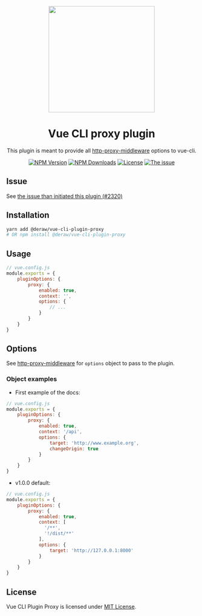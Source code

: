 <p align="center">
  <img
    width="280"
    src="https://user-images.githubusercontent.com/10298932/59419196-af91f800-8dca-11e9-9ea8-de5567e9e471.png"
    alt=""
  >
</p>

<h1 align="center">Vue CLI proxy plugin</h1>

<p align="center">This plugin is meant to provide all <a href="https://www.npmjs.com/package/http-proxy-middleware">http-proxy-middleware</a> options to vue-cli.</p>

<p align="center">
  <a href="https://www.npmjs.com/package/@deraw/vue-cli-plugin-proxy"><img src="https://img.shields.io/npm/v/@deraw/vue-cli-plugin-proxy.svg?style=flat-square" alt="NPM Version"></a>
  <a href="https://www.npmjs.com/package/@deraw/vue-cli-plugin-proxy"><img src="https://img.shields.io/npm/dw/vue-cli-plugin-proxy.svg?style=flat-square" alt="NPM Downloads"></a>
  <a href="https://github.com/assurance-maladie-digital/vue-cli-plugin-proxy/blob/master/LICENSE"><img src="https://img.shields.io/badge/license-MIT-brightgreen.svg?style=flat-square" alt="License"></a>
  <a href="https://github.com/vuejs/vue-cli/issues/2320"><img src="https://img.shields.io/github/issues/detail/state/vuejs/vue-cli/2320.svg?style=flat-square" alt="The issue"></a>
</p>

## Issue

See [the issue than initiated this plugin (#2320)](https://github.com/vuejs/vue-cli/issues/2320)

## Installation

``` bash
yarn add @deraw/vue-cli-plugin-proxy
# OR npm install @deraw/vue-cli-plugin-proxy
```

## Usage

```js
// vue.config.js
module.exports = {
    pluginOptions: {
        proxy: {
            enabled: true,
            context: '',
            options: {
                // ...
            }
        }
    }
}
```

## Options

See [http-proxy-middleware](https://www.npmjs.com/package/http-proxy-middleware#tldr) for `options` object to pass to the plugin.

### Object examples

* First example of the docs:

```js
// vue.config.js
module.exports = {
    pluginOptions: {
        proxy: {
            enabled: true,
            context: '/api',
            options: {
                target: 'http://www.example.org',
                changeOrigin: true
            }
        }
    }
}
```

* v1.0.0 default:

```js
// vue.config.js
module.exports = {
    pluginOptions: {
        proxy: {
            enabled: true,
            context: [
              '/**',
              '!/dist/**'
            ],
            options: {
                target: 'http://127.0.0.1:8000'
            }
        }
    }
}
```

## License

Vue CLI Plugin Proxy is licensed under [MIT License](./LICENSE).
